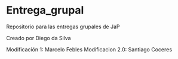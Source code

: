 # Entrega_grupal
Repositorio para las entregas grupales de JaP

Creado por Diego da Silva

Modificación 1: Marcelo Febles
Modificacion 2.0: Santiago Coceres
